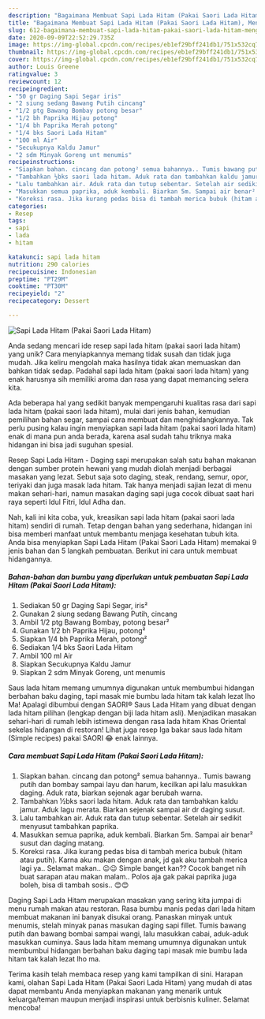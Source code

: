 ```yaml
---
description: "Bagaimana Membuat Sapi Lada Hitam (Pakai Saori Lada Hitam), Menggugah Selera"
title: "Bagaimana Membuat Sapi Lada Hitam (Pakai Saori Lada Hitam), Menggugah Selera"
slug: 612-bagaimana-membuat-sapi-lada-hitam-pakai-saori-lada-hitam-menggugah-selera
date: 2020-09-09T22:52:29.735Z
image: https://img-global.cpcdn.com/recipes/eb1ef29bff241db1/751x532cq70/sapi-lada-hitam-pakai-saori-lada-hitam-foto-resep-utama.jpg
thumbnail: https://img-global.cpcdn.com/recipes/eb1ef29bff241db1/751x532cq70/sapi-lada-hitam-pakai-saori-lada-hitam-foto-resep-utama.jpg
cover: https://img-global.cpcdn.com/recipes/eb1ef29bff241db1/751x532cq70/sapi-lada-hitam-pakai-saori-lada-hitam-foto-resep-utama.jpg
author: Louis Greene
ratingvalue: 3
reviewcount: 12
recipeingredient:
- "50 gr Daging Sapi Segar iris"
- "2 siung sedang Bawang Putih cincang"
- "1/2 ptg Bawang Bombay potong besar"
- "1/2 bh Paprika Hijau potong"
- "1/4 bh Paprika Merah potong"
- "1/4 bks Saori Lada Hitam"
- "100 ml Air"
- "Secukupnya Kaldu Jamur"
- "2 sdm Minyak Goreng unt menumis"
recipeinstructions:
- "Siapkan bahan. cincang dan potong² semua bahannya.. Tumis bawang putih dan bombay sampai layu dan harum, kecilkan api lalu masukkan daging. Aduk rata, biarkan sejenak agar berubah warna."
- "Tambahkan ½bks saori lada hitam. Aduk rata dan tambahkan kaldu jamur. Aduk lagu merata. Biarkan sejenak sampai air dr daging susut."
- "Lalu tambahkan air. Aduk rata dan tutup sebentar. Setelah air sedikit menyusut tambahkan paprika."
- "Masukkan semua paprika, aduk kembali. Biarkan 5m. Sampai air benar² susut dan daging matang."
- "Koreksi rasa. Jika kurang pedas bisa di tambah merica bubuk (hitam atau putih). Karna aku makan dengan anak, jd gak aku tambah merica lagi ya.. Selamat makan.. 😉😉 Simple banget kan?? Cocok banget nih buat sarapan atau makan malam.. Polos aja gak pakai paprika juga boleh, bisa di tambah sosis.. 😊😊"
categories:
- Resep
tags:
- sapi
- lada
- hitam

katakunci: sapi lada hitam 
nutrition: 290 calories
recipecuisine: Indonesian
preptime: "PT29M"
cooktime: "PT30M"
recipeyield: "2"
recipecategory: Dessert

---
```



![Sapi Lada Hitam (Pakai Saori Lada Hitam)](https://img-global.cpcdn.com/recipes/eb1ef29bff241db1/751x532cq70/sapi-lada-hitam-pakai-saori-lada-hitam-foto-resep-utama.jpg)

Anda sedang mencari ide resep sapi lada hitam (pakai saori lada hitam) yang unik? Cara menyiapkannya memang tidak susah dan tidak juga mudah. Jika keliru mengolah maka hasilnya tidak akan memuaskan dan bahkan tidak sedap. Padahal sapi lada hitam (pakai saori lada hitam) yang enak harusnya sih memiliki aroma dan rasa yang dapat memancing selera kita.

Ada beberapa hal yang sedikit banyak mempengaruhi kualitas rasa dari sapi lada hitam (pakai saori lada hitam), mulai dari jenis bahan, kemudian pemilihan bahan segar, sampai cara membuat dan menghidangkannya. Tak perlu pusing kalau ingin menyiapkan sapi lada hitam (pakai saori lada hitam) enak di mana pun anda berada, karena asal sudah tahu triknya maka hidangan ini bisa jadi suguhan spesial.

Resep Sapi Lada Hitam - Daging sapi merupakan salah satu bahan makanan dengan sumber protein hewani yang mudah diolah menjadi berbagai masakan yang lezat. Sebut saja soto daging, steak, rendang, semur, opor, teriyaki dan juga masak lada hitam. Tak hanya menjadi sajian lezat di menu makan sehari-hari, namun masakan daging sapi juga cocok dibuat saat hari raya seperti Idul Fitri, Idul Adha dan.


Nah, kali ini kita coba, yuk, kreasikan sapi lada hitam (pakai saori lada hitam) sendiri di rumah. Tetap dengan bahan yang sederhana, hidangan ini bisa memberi manfaat untuk membantu menjaga kesehatan tubuh kita. Anda bisa menyiapkan Sapi Lada Hitam (Pakai Saori Lada Hitam) memakai 9 jenis bahan dan 5 langkah pembuatan. Berikut ini cara untuk membuat hidangannya.

<!--inarticleads1-->

##### Bahan-bahan dan bumbu yang diperlukan untuk pembuatan Sapi Lada Hitam (Pakai Saori Lada Hitam):

1. Sediakan 50 gr Daging Sapi Segar, iris²
1. Gunakan 2 siung sedang Bawang Putih, cincang
1. Ambil 1/2 ptg Bawang Bombay, potong besar²
1. Gunakan 1/2 bh Paprika Hijau, potong²
1. Siapkan 1/4 bh Paprika Merah, potong²
1. Sediakan 1/4 bks Saori Lada Hitam
1. Ambil 100 ml Air
1. Siapkan Secukupnya Kaldu Jamur
1. Siapkan 2 sdm Minyak Goreng, unt menumis


Saus lada hitam memang umumnya digunakan untuk membumbui hidangan berbahan baku daging, tapi masak mie bumbu lada hitam tak kalah lezat lho Ma! Apalagi dibumbui dengan SAORI® Saus Lada Hitam yang dibuat dengan lada hitam pilihan (lengkap dengan biji lada hitam asli). Menjadikan masakan sehari-hari di rumah lebih istimewa dengan rasa lada hitam Khas Oriental sekelas hidangan di restoran! Lihat juga resep Iga bakar saus lada hitam (Simple recipes) pakai SAORI 😂 enak lainnya. 

<!--inarticleads2-->

##### Cara membuat Sapi Lada Hitam (Pakai Saori Lada Hitam):

1. Siapkan bahan. cincang dan potong² semua bahannya.. Tumis bawang putih dan bombay sampai layu dan harum, kecilkan api lalu masukkan daging. Aduk rata, biarkan sejenak agar berubah warna.
1. Tambahkan ½bks saori lada hitam. Aduk rata dan tambahkan kaldu jamur. Aduk lagu merata. Biarkan sejenak sampai air dr daging susut.
1. Lalu tambahkan air. Aduk rata dan tutup sebentar. Setelah air sedikit menyusut tambahkan paprika.
1. Masukkan semua paprika, aduk kembali. Biarkan 5m. Sampai air benar² susut dan daging matang.
1. Koreksi rasa. Jika kurang pedas bisa di tambah merica bubuk (hitam atau putih). Karna aku makan dengan anak, jd gak aku tambah merica lagi ya.. Selamat makan.. 😉😉 Simple banget kan?? Cocok banget nih buat sarapan atau makan malam.. Polos aja gak pakai paprika juga boleh, bisa di tambah sosis.. 😊😊


Daging Sapi Lada Hitam merupakan masakan yang sering kita jumpai di menu rumah makan atau restoran. Rasa bumbu manis pedas dari lada hitam membuat makanan ini banyak disukai orang. Panaskan minyak untuk menumis, stelah minyak panas masukan daging sapi fillet. Tumis bawang putih dan bawang bombai sampai wangi, lalu masukkan cabai, aduk-aduk masukkan cuminya. Saus lada hitam memang umumnya digunakan untuk membumbui hidangan berbahan baku daging tapi masak mie bumbu lada hitam tak kalah lezat lho ma. 

Terima kasih telah membaca resep yang kami tampilkan di sini. Harapan kami, olahan Sapi Lada Hitam (Pakai Saori Lada Hitam) yang mudah di atas dapat membantu Anda menyiapkan makanan yang menarik untuk keluarga/teman maupun menjadi inspirasi untuk berbisnis kuliner. Selamat mencoba!
